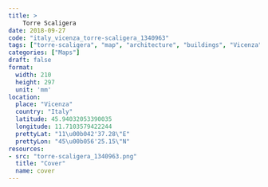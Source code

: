 ```yaml
---
title: > 
    Torre Scaligera
date: 2018-09-27
code: "italy_vicenza_torre-scaligera_1340963"
tags: ["torre-scaligera", "map", "architecture", "buildings", "Vicenza", "Italy"]
categories: ["Maps"]
draft: false
format:
  width: 210
  height: 297
  unit: 'mm'
location:
  place: "Vicenza"
  country: "Italy"
  latitude: 45.94032053390035
  longitude: 11.7103579422244
  prettyLat: "11\u00b042'37.28\"E"
  prettyLon: "45\u00b056'25.15\"N"
resources:
- src: "torre-scaligera_1340963.png"
  title: "Cover"
  name: cover
---
```

